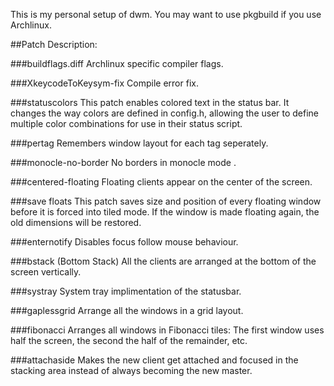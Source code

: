 This is my personal setup of dwm. You may want to use pkgbuild if you use Archlinux.

##Patch Description:

###buildflags.diff
Archlinux specific compiler flags.

###XkeycodeToKeysym-fix
Compile error fix.

###statuscolors
This patch enables colored text in the status bar. It changes the way colors are defined in config.h, allowing the user to define multiple color combinations for use in their status script.

###pertag
Remembers window layout for each tag seperately.

###monocle-no-border
No borders in monocle mode .

###centered-floating
Floating clients appear on the center of the screen.

###save floats
This patch saves size and position of every floating window before it is forced
into tiled mode. If the window is made floating again, the old dimensions will
be restored.

###enternotify
Disables focus follow mouse behaviour.

###bstack (Bottom Stack)
All the clients are arranged at the bottom of the screen vertically.

###systray
System tray implimentation of the statusbar.

###gaplessgrid
Arrange all the windows in a grid layout.

###fibonacci
Arranges all windows in Fibonacci tiles: The first window uses half the screen, the second the half of the remainder, etc.

###attachaside
Makes the new client get attached and focused in the stacking area instead of always becoming the new master.
